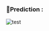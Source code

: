 
### **🐺Prediction :**  

![test](https://user-images.githubusercontent.com/87802556/202819616-0427d991-7cda-43ba-817c-1a8eaa091a03.png)
